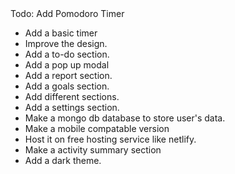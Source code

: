 <div className="text-4xl">
          Todo: Add Pomodoro Timer
        </div>
        <ul className="list-disc px-10 pt-5">
          <li className="w-full">Add a basic timer</li>
          <li className="w-full">Improve the design.</li>
          <li className="w-full">Add a to-do section.</li>
          <li className="w-full">Add a pop up modal</li>
          <li className="w-full">Add a report section.</li>
          <li className="w-full">Add a goals section.</li>
          <li className="w-full">Add different sections.</li>
          <li className="w-full">Add a settings section.</li>
          <li className="w-full">Make a mongo db database to store user's data.</li>
          <li className="w-full">Make a mobile compatable version</li>
          <li className="w-full">Host it on free hosting service like netlify.</li>
          <li className="w-full">Make a activity summary section</li>
          <li className="w-full">Add a dark theme.</li>
        </ul>
    </div>